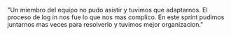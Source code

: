 "Un miembro del equipo no pudo asistir y tuvimos que adaptarnos. El proceso de log in nos fue lo que nos mas complico. En este sprint pudimos juntarnos mas veces para resolverlo y tuvimos mejor organizacion."
